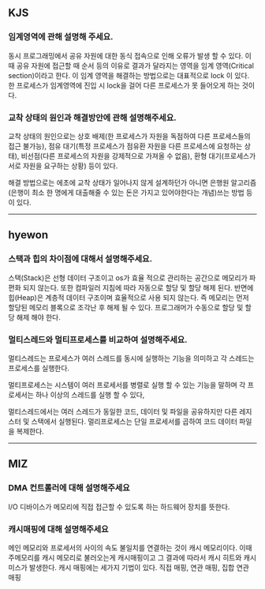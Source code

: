 ## KJS

### 임계영역에 관해 설명해 주세요.  

동시 프로그래밍에서 공유 자원에 대한 동식 접속으로 인해 오류가 발생 할 수 있다.  이때 공유 자원에 접근할 때 순서 등의 이유로 결과가 달라지는 영역을 임계 영역(Critical section)이라고 한다. 이 임계 영역을 해결하는 방법으로는 대표적으로 lock 이 있다. 한 프로세스가 임계영역에 진입 시 lock을 걸어 다른 프로세스가 못 들어오게 하는 것이다.


### 교착 상태의 원인과 해결방안에 관해 설명해주세요.

교착 상태의 원인으로는 상호 배제(한 프로세스가 자원을 독점하여 다른 프로세스들의 접근 불가능), 점유 대기(특정 프로세스가 점유환 자원을 다른 프로세스에 요청하는 상태), 비선점(다른 프로세스의 자원을 강제적으로 가져올 수 없음), 환형 대기(프로세스가 서로 자원을 요구하는 상황) 등이 있다.

해결 방법으로는 에초에 교착 상태가 일어나지 않게 설계하던가 아니면 은행원 알고리즘(은행이 최소 한 명에게 대출해줄 수 있는 돈은 가지고 있어야한다는 개념)쓰는 방법 등이 있다.

---

## hyewon

### 스택과 힙의 차이점에 대해서 설명해주세요.

스택(Stack)은 선형 데이터 구조이고 os가 효율 적으로 관리하는 공간으로 메모리가 파편화 되지 않는다. 또한 컴파일러 지침에 따라 자동으로 할당 및 할당 해제 된다.
반면에 힙(Heap)은 계층적 데이터 구조이며 효율적으로 사용 되지 않는다. 즉 메모리는 먼저 할당된 메모리 블록으로 조각난 후 해제 될 수 있다.  프로그래머가 수동으로 할당 및 할당 해제 해야 한다.


### 멀티스레드와 멀티프로세스를 비교하여 설명해주세요.

멀티스레드는 프로세스가 여러 스레드를 동시에 실행하는 기능을 의미하고 각 스레드는 프로세스를 실행한다.

멀티프로세스는 시스템이 여러 프로세서를 병렬로 실행 할 수 있는 기능을 말하며 각 프로세서는 하나 이상의 스레드를 실행 할 수 있다,

멀티스레드에서는 여러 스레드가 동일한 코드, 데이터 및 파일을 공유하지만 다른 레지스터 및 스택에서 실행된다.
멀리프로세스는 단일 프로세서를 곱하여 코드 데이터 파일을 복제한다. 

---

## MIZ

### DMA 컨트롤러에 대해 설명해주세요

I/O 디바이스가 메모리에 직접 접근할 수 있도록 하는 하드웨어 장치를 뜻한다.

### 캐시매핑에 대해 설명해주세요

메인 메모리와 프로세서의 사이의 속도 불일치를 연결하는 것이 캐시 메모리이다. 이때 주메모리를 캐시 메모리로 불러오는게 캐시매핑이고 그 결과에 따라서 캐시 히트와 캐시 미스가 발생한다. 캐시 매핑에는 세가지 기법이 있다. 
직접 매핑, 연관 매핑, 집합 연관 매핑

